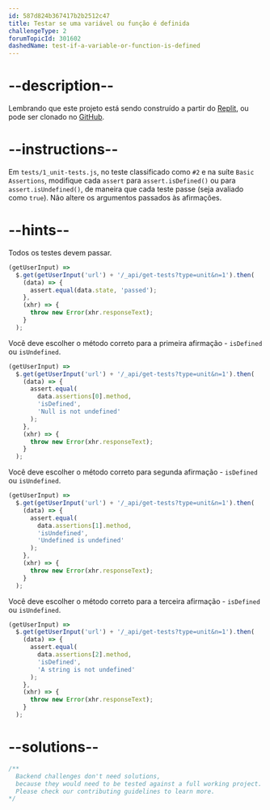 ```yaml
---
id: 587d824b367417b2b2512c47
title: Testar se uma variável ou função é definida
challengeType: 2
forumTopicId: 301602
dashedName: test-if-a-variable-or-function-is-defined
---
```


# --description--

Lembrando que este projeto está sendo construído a partir do <a href="https://replit.com/github/topcoder-platform/boilerplate-mochachai" target="_blank" rel="noopener noreferrer nofollow">Replit</a>, ou pode ser clonado no <a href="https://github.com/topcoder-platform/boilerplate-mochachai/" target="_blank" rel="noopener noreferrer nofollow">GitHub</a>.

# --instructions--

Em `tests/1_unit-tests.js`, no teste classificado como `#2` e na suíte `Basic Assertions`, modifique cada `assert` para `assert.isDefined()` ou para `assert.isUndefined()`, de maneira que cada teste passe (seja avaliado como `true`). Não altere os argumentos passados às afirmações.

# --hints--

Todos os testes devem passar.

```js
(getUserInput) =>
  $.get(getUserInput('url') + '/_api/get-tests?type=unit&n=1').then(
    (data) => {
      assert.equal(data.state, 'passed');
    },
    (xhr) => {
      throw new Error(xhr.responseText);
    }
  );
```

Você deve escolher o método correto para a primeira afirmação - `isDefined` ou `isUndefined`.

```js
(getUserInput) =>
  $.get(getUserInput('url') + '/_api/get-tests?type=unit&n=1').then(
    (data) => {
      assert.equal(
        data.assertions[0].method,
        'isDefined',
        'Null is not undefined'
      );
    },
    (xhr) => {
      throw new Error(xhr.responseText);
    }
  );
```

Você deve escolher o método correto para segunda afirmação - `isDefined` ou `isUndefined`.

```js
(getUserInput) =>
  $.get(getUserInput('url') + '/_api/get-tests?type=unit&n=1').then(
    (data) => {
      assert.equal(
        data.assertions[1].method,
        'isUndefined',
        'Undefined is undefined'
      );
    },
    (xhr) => {
      throw new Error(xhr.responseText);
    }
  );
```

Você deve escolher o método correto para a terceira afirmação - `isDefined` ou `isUndefined`.

```js
(getUserInput) =>
  $.get(getUserInput('url') + '/_api/get-tests?type=unit&n=1').then(
    (data) => {
      assert.equal(
        data.assertions[2].method,
        'isDefined',
        'A string is not undefined'
      );
    },
    (xhr) => {
      throw new Error(xhr.responseText);
    }
  );
```

# --solutions--

```js
/**
  Backend challenges don't need solutions, 
  because they would need to be tested against a full working project. 
  Please check our contributing guidelines to learn more.
*/
```
